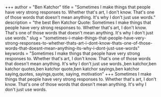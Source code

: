 +++
author = "Ben Katchor"
title = "Sometimes I make things that people have very strong responses to. Whether that's art, I don't know. That's one of those words that doesn't mean anything. It's why I don't just use words."
description = "the best Ben Katchor Quote: Sometimes I make things that people have very strong responses to. Whether that's art, I don't know. That's one of those words that doesn't mean anything. It's why I don't just use words."
slug = "sometimes-i-make-things-that-people-have-very-strong-responses-to-whether-thats-art-i-dont-know-thats-one-of-those-words-that-doesnt-mean-anything-its-why-i-dont-just-use-words"
keywords = "Sometimes I make things that people have very strong responses to. Whether that's art, I don't know. That's one of those words that doesn't mean anything. It's why I don't just use words.,ben katchor,ben katchor quotes,ben katchor quote,ben katchor sayings,ben katchor saying,quotes, sayings,quote, saying, motivation"
+++
Sometimes I make things that people have very strong responses to. Whether that's art, I don't know. That's one of those words that doesn't mean anything. It's why I don't just use words.
